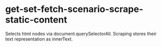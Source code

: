 # get-set-fetch-scenario-scrape-static-content

Selects html nodes via document.querySelectorAll. Scraping stores their text representation as innerText.